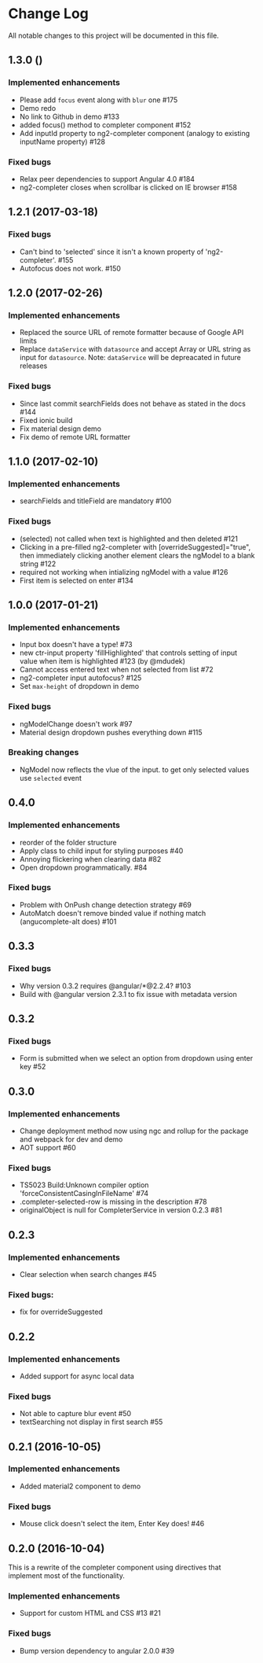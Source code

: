 # Change Log
All notable changes to this project will be documented in this file.

## 1.3.0 ()

### Implemented enhancements
- Please add `focus` event along with `blur` one #175
- Demo redo
- No link to Github in demo #133
- added focus() method to completer component #152
- Add inputId property to ng2-completer component (analogy to existing inputName property) #128

### Fixed bugs
- Relax peer dependencies to support Angular 4.0 #184
- ng2-completer closes when scrollbar is clicked on IE browser #158

## 1.2.1 (2017-03-18)

### Fixed bugs
- Can't bind to 'selected' since it isn't a known property of 'ng2-completer'. #155
- Autofocus does not work. #150

## 1.2.0 (2017-02-26)

### Implemented enhancements
- Replaced the source URL of remote formatter because of Google API limits
- Replace `dataService` with `datasource` and accept Array or URL string as input for `datasource`. Note: `dataService` will be depreacated in future releases

### Fixed bugs
- Since last commit searchFields does not behave as stated in the docs #144
- Fixed ionic build
- Fix material design demo
- Fix demo of remote URL formatter

## 1.1.0 (2017-02-10)

### Implemented enhancements
- searchFields and titleField are mandatory #100

### Fixed bugs
- (selected) not called when text is highlighted and then deleted #121
- Clicking in a pre-filled ng2-completer with [overrideSuggested]="true", then immediately clicking another element clears the ngModel to a blank string #122
- required not working when intializing ngModel with a value #126
- First item is selected on enter #134

## 1.0.0 (2017-01-21)

### Implemented enhancements
- Input box doesn't have a type! #73
- new ctr-input property 'fillHighlighted' that controls setting of input value when item is highlighted #123 (by @mdudek)
- Cannot access entered text when not selected from list #72
- ng2-completer input autofocus? #125
- Set `max-height` of dropdown in demo

### Fixed bugs
- ngModelChange doesn't work #97
- Material design dropdown pushes everything down #115

### Breaking changes
- NgModel now reflects the vlue of the input. to get only selected values use `selected` event

## 0.4.0
### Implemented enhancements
- reorder of the folder structure
- Apply class to child input for styling purposes #40
- Annoying flickering when clearing data #82
- Open dropdown programmatically. #84

### Fixed bugs
- Problem with OnPush change detection strategy #69
- AutoMatch doesn't remove binded value if nothing match (angucomplete-alt does) #101

## 0.3.3
### Fixed bugs
- Why version 0.3.2 requires @angular/*@2.2.4? #103
- Build with @angular version 2.3.1 to fix issue with metadata version

## 0.3.2
### Fixed bugs
- Form is submitted when we select an option from dropdown using enter key #52

## 0.3.0
### Implemented enhancements
- Change deployment method now using ngc and rollup for the package and webpack for dev and demo
- AOT support #60

### Fixed bugs
- TS5023 Build:Unknown compiler option 'forceConsistentCasingInFileName' #74
- .completer-selected-row is missing in the description #78
- originalObject is null for CompleterService in version 0.2.3 #81

## 0.2.3
### Implemented enhancements
- Clear selection when search changes #45

### Fixed bugs:
- fix for overrideSuggested

## 0.2.2 
### Implemented enhancements
- Added support for async local data

### Fixed bugs
- Not able to capture blur event #50
- textSearching not display in first search #55

## 0.2.1 (2016-10-05)
### Implemented enhancements
- Added material2 component to demo

### Fixed bugs
- Mouse click doesn't select the item, Enter Key does! #46


## 0.2.0 (2016-10-04)
This is a rewrite of the completer component using directives that implement most of the functionality.
### Implemented enhancements
- Support for custom HTML and CSS #13 #21

### Fixed bugs
- Bump version dependency to angular 2.0.0 #39